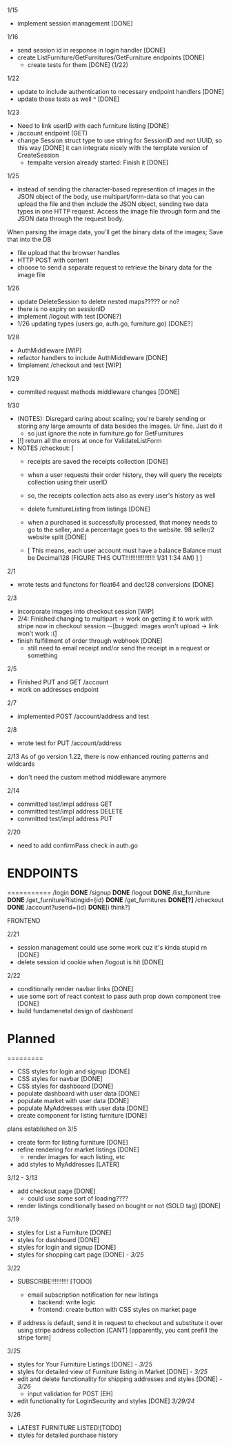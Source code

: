 1/15
- implement session management [DONE]

1/16
- send session id in response in login handler [DONE]
- create ListFurniture/GetFurnitures/GetFurniture endpoints [DONE]
  - create tests for them [DONE] (1/22)


1/22
- update to include authentication to necessary endpoint handlers [DONE]
- update those tests as well ^ [DONE]

1/23 
- Need to link userID with each furniture listing [DONE]
- /account endpoint (GET)
- change Session struct type to use string for SessionID and not UUID, so this way [DONE]
  it can integrate nicely with the template version of CreateSession
  - tempalte version already started: Finish it [DONE]




1/25
- instead of sending the character-based represention of images
in the JSON object of the body, use multipart/form-data so that you can
upload the file and then include the JSON object, sending two data types
in one HTTP request. Access the image file through form and the JSON data
through the request body. 

When parsing the image data, you'll get the binary data of the images; Save 
that into the DB
- file upload that the browser handles
- HTTP POST with content 
- choose to send a separate request to retrieve the binary data for the image file


1/26
- update DeleteSession to delete nested maps????? or no?
- there is no expiry on sessionID
- implement /logout with test [DONE?]
- 1/26 updating types (users.go, auth.go, furniture.go) [DONE?]

1/28
- AuthMiddleware [WIP]
 - refactor handlers to include AuthMiddleware [DONE]
- !implement /checkout and test [WIP]

1/29
- commited request methods middleware changes [DONE]

1/30 
- (NOTES): Disregard caring about scaling; you're barely sending or storing 
any large amounts of data besides the images. Ur fine. Just do it 
  - so just ignore the note in furniture.go for GetFurnitures
- [!] return all the errors at once for ValidateListForm
- NOTES /checkout: [
  - receipts are saved the receipts collection [DONE]
  - when a user requests their order history, they will query the receipts
  collection using their userID
  - so, the receipts collection acts also as every user's history as well
  - delete furnitureListing from listings  [DONE]

  - when a purchased is successfully processed, that money needs to go to the 
  seller, and a percentage goes to the website. 98 seller/2 website split [DONE]
  - [
    This means, each user account must have a balance
    Balance must be Decimal128 (FIGURE THIS OUT!!!!!!!!!!!!!!!!! 1/31 1:34 AM)
  ]
]

2/1
- wrote tests and functons for float64 and dec128 conversions [DONE]


2/3
- incorporate images into checkout session [WIP]
- 2/4: Finished changing to multipart -> work on getting it to work with stripe now in checkout session
  --[bugged: images won't upload -> link won't work :(]
- finish fulfillment of order through webhook [DONE]
  - still need to email receipt and/or send the receipt in a request or something 



2/5
- Finished PUT and GET /account
- work on addresses endpoint

2/7
- implemented POST /account/address and test

2/8
- wrote test for PUT /account/address

2/13
As of go version 1.22, there is now enhanced routing patterns and wildcards
- don't need the custom method middleware anymore

2/14
- committed test/impl address GET
- committed test/impl address DELETE
- committed test/impl address PUT

2/20
- need to add confirmPass check in auth.go





# ENDPOINTS
===========
/login                            **DONE**
/signup                           **DONE**
/logout                           **DONE** 
/list_furniture                   **DONE**
/get_furniture?listingid={id}     **DONE**
/get_furnitures                   **DONE[?]**
/checkout                         **DONE**
/account?userid={id}              **DONE**[i think?]



FRONTEND



2/21
- session management could use some work cuz it's kinda stupid rn [DONE]
- delete session id cookie when /logout is hit [DONE]

2/22
- conditionally render navbar links [DONE]
- use some sort of react context to pass auth prop down component tree [DONE]
- build fundamenetal design of dashboard



# Planned
=========
- CSS styles for login and signup [DONE]
- CSS styles for navbar [DONE]
- CSS styles for dashboard [DONE]
- populate dashboard with user data [DONE]
- populate market with user data [DONE]
- populate MyAddresses with user data [DONE]
- create component for listing furniture [DONE]


plans established on 3/5
- create form for listing furniture [DONE]
- refine rendering for market listings [DONE]
  - render images for each listing, etc
- add styles to MyAddresses [LATER]


3/12 - 3/13
- add checkout page [DONE]
  - could use some sort of loading????
- render listings conditionally based on bought or not (SOLD tag) [DONE]


3/19
- styles for List a Furniture [DONE]
- styles for dashboard [DONE]
- styles for login and signup [DONE]
- styles for shopping cart page [DONE] - *3/25*


3/22
- SUBSCRIBE!!!!!!!!!! [TODO]
  - email subscription notification for new listings
    - backend: write logic
    - frontend: create button with CSS styles on market page

- if address is default, send it in request to checkout and substitute it
over using stripe address collection [CANT] [apparently, you cant prefill the stripe form]

3/25
- styles for Your Furniture Listings [DONE] - *3/25*
- styles for detailed view of Furniture listing in Market [DONE] - *3/25*
- edit and delete functionality for shipping addresses and styles [DONE] - *3/26*
  - input validation for POST [EH]
- edit functionality for LoginSecurity and styles [DONE] *3/29/24*

3/26
- LATEST FURNITURE LISTED![TODO]
- styles for detailed purchase history


